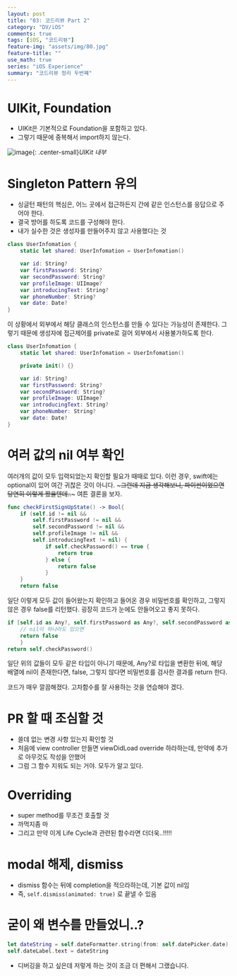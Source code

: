 ```yaml
---
layout: post
title: "03: 코드리뷰 Part 2"
category: "DV/iOS"
comments: true
tags: [iOS, "코드리뷰"]
feature-img: "assets/img/80.jpg"
feature-title: ""
use_math: true
series: "iOS Experience"
summary: "코드리뷰 정리 두번쨰"
---
```



# UIKit, Foundation

* UIKit은 기본적으로 Foundation을 포함하고 있다.
* 그렇기 때문에 중복해서 import하지 않는다.

![image](https://user-images.githubusercontent.com/37871541/124594821-3aa32680-de9b-11eb-8da5-cf6a8ff0ca41.png){: .center-small}_UIKit 내부_


# Singleton Pattern 유의

* 싱글턴 패턴의 핵심은, 어느 곳에서 접근하든지 간에 같은 인스턴스를 응답으로 주어야 한다.
* 결국 방어를 하도록 코드를 구성해야 한다.
* 내가 실수한 것은 생성자를 만들어주지 않고 사용했다는 것

```swift
class UserInfomation {
    static let shared: UserInfomation = UserInfomation()

    var id: String?
    var firstPassword: String?
    var secondPassword: String?
    var profileImage: UIImage?
    var introducingText: String?
    var phoneNumber: String?
    var date: Date?
}
```

이 상황에서 외부에서 해당 클래스의 인스턴스를 만들 수 있다는 가능성이 존재한다. 그렇기 때문에 생성자에 접근제어를 private로 걸어 외부에서 사용불가하도록 한다.

```swift
class UserInfomation {
    static let shared: UserInfomation = UserInfomation()

    private init() {}

    var id: String?
    var firstPassword: String?
    var secondPassword: String?
    var profileImage: UIImage?
    var introducingText: String?
    var phoneNumber: String?
    var date: Date?
}
```


# 여러 값의 nil 여부 확인

여러개의 값이 모두 입력되었는지 확인할 필요가 때때로 있다. 이런 경우, swift에는 optional이 있어 여간 귀찮은 것이 아니다. ~~~그런데 지금 생각해보니, 파이썬이었으면 당연히 이렇게 짰을텐데..~~~ 여튼 결론을 보자.

```swift
func checkFirstSignUpState() -> Bool{
    if (self.id != nil &&
        self.firstPassword != nil &&
        self.secondPassword != nil &&
        self.profileImage != nil &&
        self.introducingText != nil) {
            if self.checkPassword() == true {
                return true
            } else {
                return false
            }
    }
    return false
```

일단 이렇게 모두 값이 들어왔는지 확인하고 들어온 경우 비밀번호를 확인하고, 그렇지 않은 경우 false를 리턴했다. 굉장히 코드가 눈에도 안들어오고 좋지 못하다.

```swift
if [self.id as Any?, self.firstPassword as Any?, self.secondPassword as Any?, self.profileImage as Any?, self.introducingText as Any?].contains { $0 == nil } == true { 
    // nil이 하나라도 있으면
    return false 
    } 
return self.checkPassword()
```

일단 위의 값들이 모두 같은 타입이 아니기 때문에, Any?로 타입을 변환한 뒤에, 해당 배열에 nil이 존재한다면, false, 그렇지 않다면 비밀번호를 검사한 결과를 return 한다.

코드가 매우 깔끔해졌다. 고차함수를 잘 사용하는 것을 연습해야 겠다.


# PR 할 때 조심할 것

* 쓸데 없는 변경 사항 있는지 확인할 것
* 처음에 view controller 만들면 viewDidLoad override 하라하는데, 만약에 추가로 아무것도 작성을 안했어
* 그럼 그 함수 지워도 되는 거야. 모두가 알고 있다.


# Overriding

* super method를 무조건 호출할 것
* 까먹지좀 마
* 그리고 만약 이게 Life Cycle과 관련된 함수라면 더더욱..!!!!!

# modal 해제, dismiss

* dismiss 함수는 뒤에 completion을 적으라하는데, 기본 값이 nil임
* 즉, `self.dismiss(animated: true)` 로 끝낼 수 있음


# 굳이 왜 변수를 만들었니..?

```swift
let dateString = self.dateFormatter.string(from: self.datePicker.date)
self.dateLabel.text = dateString
```

* 디버깅을 하고 싶은데 저렇게 하는 것이 조금 더 편해서 그랬습니다.




